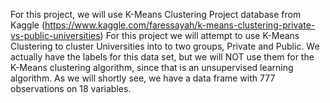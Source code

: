 For this project, we will use K-Means Clustering Project database from Kaggle (https://www.kaggle.com/faressayah/k-means-clustering-private-vs-public-universities)
For this project we will attempt to use K-Means Clustering to cluster Universities into to two groups, Private and Public.
We actually have the labels for this data set, but we will NOT use them for the K-Means clustering algorithm, since that is an unsupervised learning algorithm.
As we will shortly see, we have a data frame with 777 observations on 18 variables.
